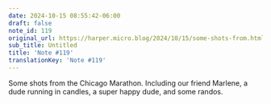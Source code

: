 ```yaml
---
date: 2024-10-15 08:55:42-06:00
draft: false
note_id: 119
original_url: https://harper.micro.blog/2024/10/15/some-shots-from.html
sub_title: Untitled
title: 'Note #119'
translationKey: 'Note #119'
---
```


Some shots from the Chicago Marathon. Including our friend Marlene, a dude running in candles, a super happy dude, and some randos.